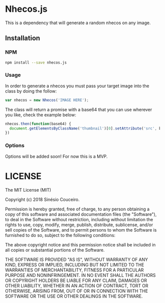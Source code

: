 Nhecos.js
=========

This is a dependency that will generate a random nhecos on any image.

## Installation

### NPM

```bash
npm install --save nhecos.js
```

### Usage

In order to generate a nhecos you must pass your target image into the class by doing the follow:

```javascript
var nhecos = new Nhecos('IMAGE HERE');
```

The class will return a promise with a base64 that you can use wherever you like, check the example below:

```javascript
nhecos.then(function(base64) {
  document.getElementsByClassName('thumbnail')[0].setAttribute('src', base64);
})
```

### Options

Options will be added soon! For now this is a MVP.


LICENSE
=======

The MIT License (MIT)

Copyright (c) 2018 Sinésio Couceiro.

Permission is hereby granted, free of charge, to any person obtaining a copy
of this software and associated documentation files (the "Software"), to deal
in the Software without restriction, including without limitation the rights
to use, copy, modify, merge, publish, distribute, sublicense, and/or sell
copies of the Software, and to permit persons to whom the Software is
furnished to do so, subject to the following conditions:

The above copyright notice and this permission notice shall be included in all
copies or substantial portions of the Software.

THE SOFTWARE IS PROVIDED "AS IS", WITHOUT WARRANTY OF ANY KIND, EXPRESS OR
IMPLIED, INCLUDING BUT NOT LIMITED TO THE WARRANTIES OF MERCHANTABILITY,
FITNESS FOR A PARTICULAR PURPOSE AND NONINFRINGEMENT. IN NO EVENT SHALL THE
AUTHORS OR COPYRIGHT HOLDERS BE LIABLE FOR ANY CLAIM, DAMAGES OR OTHER
LIABILITY, WHETHER IN AN ACTION OF CONTRACT, TORT OR OTHERWISE, ARISING FROM,
OUT OF OR IN CONNECTION WITH THE SOFTWARE OR THE USE OR OTHER DEALINGS IN THE
SOFTWARE.